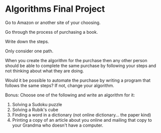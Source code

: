 # Algorithms Final Project

Go to Amazon or another site of your choosing.

Go through the process of purchasing a book.

Write down the steps.

Only consider one path.

When you create the algorithm for the purchase then any other person should be able to complete the same purchase by following your steps and not thinking about what they are doing.

Would it be possible to automate the purchase by writing a program that follows the same steps? 
If not, change your algorithm.



Bonus: Choose one of the following and write an algorithm for it:
1. Solving a Sudoku puzzle
2. Solving a Rubik's cube
3. Finding a word in a dictionary (not online dictionary... the paper kind)
4. Printing a copy of an article about you online and mailing that copy to your Grandma who doesn't have a computer.
